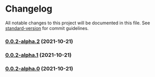 # Changelog

All notable changes to this project will be documented in this file. See [standard-version](https://github.com/conventional-changelog/standard-version) for commit guidelines.

### [0.0.2-alpha.2](https://e.coding.net///compare/v0.0.2-alpha.1...v0.0.2-alpha.2) (2021-10-21)

### [0.0.2-alpha.1](https://e.coding.net///compare/v0.0.2-alpha.0...v0.0.2-alpha.1) (2021-10-21)

### [0.0.2-alpha.0](https://e.coding.net///compare/v0.0.7...v0.0.2-alpha.0) (2021-10-21)
